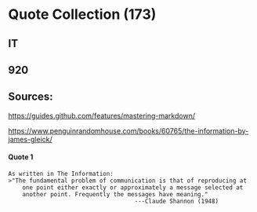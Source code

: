 # Quote Collection (173)
## IT
## 920

## Sources: 
https://guides.github.com/features/mastering-markdown/ 

https://www.penguinrandomhouse.com/books/60765/the-information-by-james-gleick/


#### Quote 1 

	As written in The Information:
	>"The fundamental problem of communication is that of reproducing at
		one point either exactly or approximately a message selected at
		another point. Frequently the messages have meaning."
										---Claude Shannon (1948)
